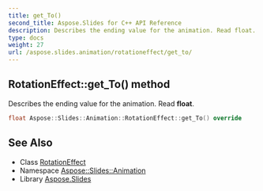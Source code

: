 ```yaml
---
title: get_To()
second_title: Aspose.Slides for C++ API Reference
description: Describes the ending value for the animation. Read float.
type: docs
weight: 27
url: /aspose.slides.animation/rotationeffect/get_to/
---
```

## RotationEffect::get_To() method


Describes the ending value for the animation. Read **float**.

```cpp
float Aspose::Slides::Animation::RotationEffect::get_To() override
```

## See Also

* Class [RotationEffect](../)
* Namespace [Aspose::Slides::Animation](../../)
* Library [Aspose.Slides](../../../)